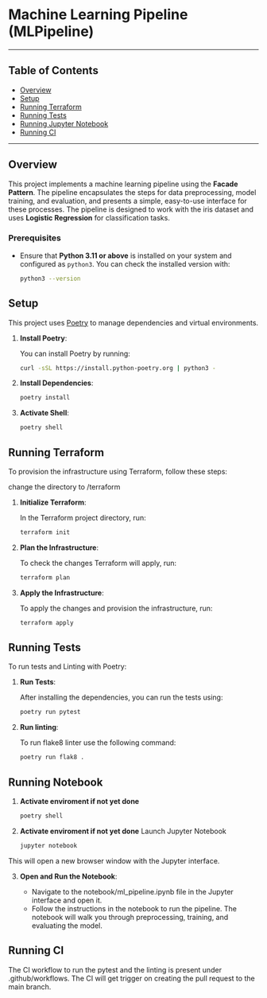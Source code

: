 
# Machine Learning Pipeline (MLPipeline)

---

## Table of Contents

- [Overview](#overview)
- [Setup](#setup)
- [Running Terraform](#running-terraform)
- [Running Tests](#running-tests)
- [Running Jupyter Notebook](#running-notebook)
- [Running CI](#running-ci)

---

## Overview

This project implements a machine learning pipeline using the **Facade Pattern**. The pipeline encapsulates the steps for data preprocessing, model training, and evaluation, and presents a simple, easy-to-use interface for these processes. The pipeline is designed to work with the iris dataset and uses **Logistic Regression** for classification tasks.

### Prerequisites

* Ensure that **Python 3.11 or above** is installed on your system and configured as `python3`. You can check the installed version with:
  ```bash
  python3 --version

## Setup

This project uses [Poetry](https://python-poetry.org/) to manage dependencies and virtual environments.

1. **Install Poetry**:

   You can install Poetry by running:

   ```bash
   curl -sSL https://install.python-poetry.org | python3 -
   ```

2. **Install Dependencies**:
    ```bash
    poetry install
    ```
2. **Activate Shell**:
    ```bash
    poetry shell
    ```

## Running Terraform

To provision the infrastructure using Terraform, follow these steps:

change the directory to /terraform

1. **Initialize Terraform**:

    In the Terraform project directory, run:

    ```bash
    terraform init
    ```

2. **Plan the Infrastructure**:

    To check the changes Terraform will apply, run:

    ```bash
    terraform plan
    ```

3. **Apply the Infrastructure**:

    To apply the changes and provision the infrastructure, run:

    ```bash
    terraform apply
    ```

## Running Tests

To run tests and Linting with Poetry:

1. **Run Tests**:

    After installing the dependencies, you can run the tests using:

    ```bash
    poetry run pytest
    ```

2. **Run linting**:

    To run flake8 linter use the following command:

    ```bash
    poetry run flak8 .
    ```


## Running Notebook

1. **Activate enviroment if not yet done**
    ```bash
    poetry shell
    ```

2. **Activate enviroment if not yet done**
Launch Jupyter Notebook

    ```bash
    jupyter notebook
    ```

This will open a new browser window with the Jupyter interface.

3. **Open and Run the Notebook**:
   
    * Navigate to the notebook/ml_pipeline.ipynb file in the Jupyter interface and open it.
    * Follow the instructions in the notebook to run the pipeline. The notebook will walk you through preprocessing, training, and evaluating the model.

## Running CI

The CI workflow to run the pytest and the linting is present under .github/workflows. The CI will get trigger on creating the pull request to the main branch. 